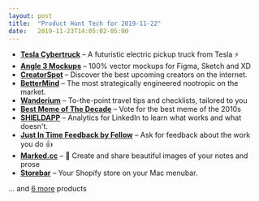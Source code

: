 ```yaml
---
layout: post
title:  "Product Hunt Tech for 2019-11-22"
date:   2019-11-23T14:05:02-05:00
---
```


* **[Tesla Cybertruck](https://www.producthunt.com/posts/tesla-cybertruck?utm_campaign=producthunt-api&utm_medium=api&utm_source=Application%3A+Daily+Digest+RSS+%28ID%3A+3202%29)** – A futuristic electric pickup truck from Tesla ⚡️
* **[Angle 3 Mockups](https://www.producthunt.com/posts/angle-3-mockups?utm_campaign=producthunt-api&utm_medium=api&utm_source=Application%3A+Daily+Digest+RSS+%28ID%3A+3202%29)** – 100% vector mockups for Figma, Sketch and XD
* **[CreatorSpot](https://www.producthunt.com/posts/creatorspot?utm_campaign=producthunt-api&utm_medium=api&utm_source=Application%3A+Daily+Digest+RSS+%28ID%3A+3202%29)** – Discover the best upcoming creators on the internet.
* **[BetterMind](https://www.producthunt.com/posts/bettermind?utm_campaign=producthunt-api&utm_medium=api&utm_source=Application%3A+Daily+Digest+RSS+%28ID%3A+3202%29)** – The most strategically engineered nootropic on the market.
* **[Wanderium](https://www.producthunt.com/posts/wanderium?utm_campaign=producthunt-api&utm_medium=api&utm_source=Application%3A+Daily+Digest+RSS+%28ID%3A+3202%29)** – To-the-point travel tips and checklists, tailored to you
* **[Best Meme of The Decade](https://www.producthunt.com/posts/best-meme-of-the-decade?utm_campaign=producthunt-api&utm_medium=api&utm_source=Application%3A+Daily+Digest+RSS+%28ID%3A+3202%29)** – Vote for the best meme of the 2010s
* **[SHIELDAPP](https://www.producthunt.com/posts/shieldapp?utm_campaign=producthunt-api&utm_medium=api&utm_source=Application%3A+Daily+Digest+RSS+%28ID%3A+3202%29)** – Analytics for LinkedIn to learn what works and what doesn't.
* **[Just In Time Feedback by Fellow](https://www.producthunt.com/posts/just-in-time-feedback-by-fellow?utm_campaign=producthunt-api&utm_medium=api&utm_source=Application%3A+Daily+Digest+RSS+%28ID%3A+3202%29)** – Ask for feedback about the work you do  👍
* **[Marked.cc](https://www.producthunt.com/posts/marked-cc?utm_campaign=producthunt-api&utm_medium=api&utm_source=Application%3A+Daily+Digest+RSS+%28ID%3A+3202%29)** – 📝 Create and share beautiful images of your notes and prose
* **[Storebar](https://www.producthunt.com/posts/storebar?utm_campaign=producthunt-api&utm_medium=api&utm_source=Application%3A+Daily+Digest+RSS+%28ID%3A+3202%29)** – Your Shopify store on your Mac menubar.

… and [6 more](https://www.producthunt.com/tech) products